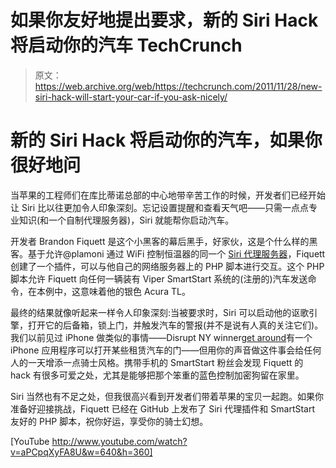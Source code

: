 # 如果你友好地提出要求，新的 Siri Hack 将启动你的汽车 TechCrunch

> 原文：<https://web.archive.org/web/https://techcrunch.com/2011/11/28/new-siri-hack-will-start-your-car-if-you-ask-nicely/>

# 新的 Siri Hack 将启动你的汽车，如果你很好地问

当苹果的工程师们在库比蒂诺总部的中心地带辛苦工作的时候，开发者们已经开始让 Siri 比以往更加令人印象深刻。忘记设置提醒和查看天气吧——只需一点点专业知识(和一个自制代理服务器)，Siri 就能帮你启动汽车。

开发者 Brandon Fiquett 是这个小黑客的幕后黑手，好家伙，这是个什么样的黑客。基于允许@plamoni 通过 WiFi 控制恒温器的同一个 [Siri 代理服务器](https://web.archive.org/web/20221209195145/https://github.com/plamoni/SiriProxy)，Fiquett 创建了一个插件，可以与他自己的网络服务器上的 PHP 脚本进行交互。这个 PHP 脚本允许 Fiquett 向任何一辆装有 Viper SmartStart 系统的(注册的)汽车发送命令，在本例中，这意味着他的银色 Acura TL。

最终的结果就像听起来一样令人印象深刻:当被要求时，Siri 可以启动他的讴歌引擎，打开它的后备箱，锁上门，并触发汽车的警报(并不是说有人真的关注它们)。我们以前见过 iPhone 做类似的事情——Disrupt NY winner[get around](https://web.archive.org/web/20221209195145/https://beta.techcrunch.com/2011/05/25/and-the-winner-of-techcrunch-disrupt-nyc-is-getaround/)有一个 iPhone 应用程序可以打开某些租赁汽车的门——但用你的声音做这件事会给任何人的一天增添一点骑士风格。携带手机的 SmartStart 粉丝会发现 Fiquett 的 hack 有很多可爱之处，尤其是能够把那个笨重的蓝色控制加密狗留在家里。

Siri 当然也有不足之处，但我很高兴看到开发者们带着苹果的宝贝一起跑。如果你准备好迎接挑战，Fiquett 已经在 GitHub 上发布了 Siri 代理插件和 SmartStart 友好的 PHP 脚本，祝你好运，享受你的骑士幻想。

[YouTube http://www.youtube.com/watch?v=aPCpqXyFA8U&w=640&h=360]